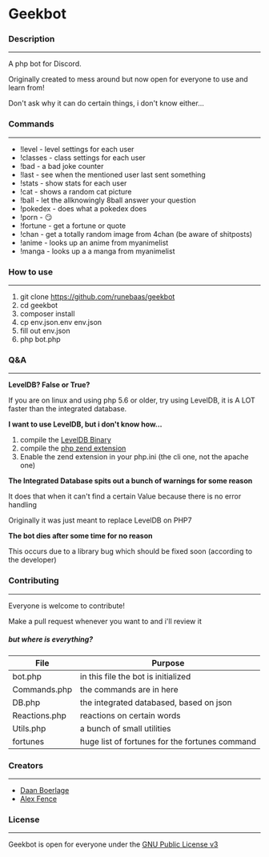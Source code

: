 # Geekbot

### Description 
----------------

A php bot for Discord.

Originally created to mess around but now open for everyone to use and learn from!

Don't ask why it can do certain things, i don't know either...

### Commands 
----------------

* !level - level settings for each user
* !classes - class settings for each user
* !bad - a bad joke counter
* !last - see when the mentioned user last sent something
* !stats - show stats for each user
* !cat - shows a random cat picture
* !ball - let the allknowingly 8ball answer your question
* !pokedex - does what a pokedex does
* !porn - :smirk:
* !fortune - get a fortune or quote
* !chan - get a totally random image from 4chan (be aware of shitposts)
* !anime - looks up an anime from myanimelist
* !manga - looks up a a manga from myanimelist

### How to use
----------------

1. git clone https://github.com/runebaas/geekbot 
2. cd geekbot
3. composer install
4. cp env.json.env env.json
5. fill out env.json
6. php bot.php

### Q&A
----------------

**LevelDB? False or True?**

If you are on linux and using php 5.6 or older, try using LevelDB, it is A LOT faster than the integrated database.

**I want to use LevelDB, but i don't know how...**

1. compile the [LevelDB Binary](https://github.com/google/leveldb)
2. compile the [php zend extension](https://github.com/reeze/php-leveldb)
3. Enable the zend extension in your php.ini (the cli one, not the apache one)

**The Integrated Database spits out a bunch of warnings for some reason**

It does that when it can't find a certain Value because there is no error handling

Originally it was just meant to replace LevelDB on PHP7

**The bot dies after some time for no reason**

This occurs due to a library bug which should be fixed soon (according to the developer)

### Contributing
----------------

Everyone is welcome to contribute!

Make a pull request whenever you want to and i'll review it

##### but where is everything?

| File          | Purpose                                       |
| ------------- | --------------------------------------------- |
| bot.php       | in this file the bot is initialized           |
| Commands.php  | the commands are in here                      |
| DB.php        | the integrated databased, based on json       |
| Reactions.php | reactions on certain words                    |
| Utils.php     | a bunch of small utilities                    |
| fortunes      | huge list of fortunes for the fortunes command |

### Creators
----------------

* [Daan Boerlage](https://github.com/runebaas)
* [Alex Fence](https://github.com/AlexFence)

### License
----------------

Geekbot is open for everyone under the [GNU Public License v3](http://www.gnu.org/licenses/gpl-3.0.html)